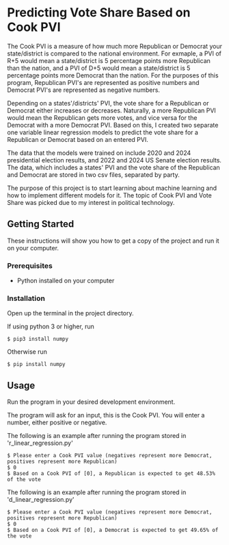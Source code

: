 # Predicting Vote Share Based on Cook PVI

The Cook PVI is a measure of how much more Republican or Democrat your state/district is compared to the national environment. For exmaple, a PVI of R+5 would mean a state/district is
5 percentage points more Republican than the nation, and a PVI of D+5 would mean a state/district is 5 percentage points more Democrat than the nation. For the purposes of this program,
Republican PVI's are represented as positive numbers and Democrat PVI's are represented as negative numbers.

Depending on a states'/districts' PVI, the vote share for a Republican or Democrat either increases or decreases. Naturally, a more Republican PVI would mean the Republican gets more
votes, and vice versa for the Democrat with a more Democrat PVI. Based on this, I created two separate one variable linear regression models to predict the vote share for a Republican
or Democrat based on an entered PVI.

The data that the models were trained on include 2020 and 2024 presidential election results, and 2022 and 2024 US Senate election results. The data, which includes
a states' PVI and the vote share of the Republican and Democrat are stored in two csv files, separated by party.

The purpose of this project is to start learning about machine learning and how to implement different models for it. The topic of Cook PVI and Vote Share was picked due to my interest
in political technology.

## Getting Started

These instructions will show you how to get a copy of the project and run it on your computer.

### Prerequisites

* Python installed on your computer

### Installation

Open up the terminal in the project directory.

If using python 3 or higher, run

```
$ pip3 install numpy
```

Otherwise run

```
$ pip install numpy
```

## Usage

Run the program in your desired development environment.

The program will ask for an input, this is the Cook PVI. You will enter a number, either positive or negative.

The following is an example after running the program stored in 'r_linear_regression.py'

```
$ Please enter a Cook PVI value (negatives represent more Democrat, positives represent more Republican)
$ 0
$ Based on a Cook PVI of [0], a Republican is expected to get 48.53% of the vote
```
The following is an example after running the program stored in 'd_linear_regression.py'

```
$ Please enter a Cook PVI value (negatives represent more Democrat, positives represent more Republican)
$ 0
$ Based on a Cook PVI of [0], a Democrat is expected to get 49.65% of the vote
```
